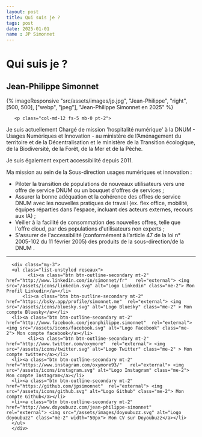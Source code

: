 ```yaml
---
layout: post
title: Qui suis je ?
tags: post
date: 2025-01-01
name : JP Simonnet
---
```


# Qui suis je ?

## Jean-Philippe Simonnet

{% imageResponsive "src/assets/images/jp.jpg", "Jean-Philippe", "right", [500, 500], ["webp", "jpeg"], "Jean-Philippe Simonnet en 2025" %}


       <p class="col-md-12 fs-5 mb-0 pt-2">
  Je suis actuellement Chargé de mission 'hospitalité numérique' à la DNUM - Usages Numériques et Innovation - au ministère de l’Aménagement du territoire et de la Décentralisation et le ministère de la Transition écologique, de la Biodiversité, de la Forêt, de la Mer et de la Pêche. 
    </p>
        <p class="col-md-10 fs-5 mb-0 pt-2">
        Je suis également expert accessibilité depuis 2011.
      </p>

Ma mission au sein de la Sous-direction usages numériques et innovation : 
- Piloter la transition de populations de nouveaux utilisateurs vers une offre de service DNUM ou un bouquet d'offres de services ;
- Assurer la bonne adéquation et la cohérence des offres de service DNUM avec les nouvelles pratiques de travail (ex. flex office, mobilité, équipes réparties dans l'espace, incluant des acteurs externes, recours aux IA) ;
- Veiller à la facilité de consommation des nouvelles offres, telle que l'offre cloud, par des populations d'utilisateurs non experts ;
- S'assurer de l'accessibilité (conformément à l’article 47 de la loi n° 2005-102 du 11 février 2005) des produits de la sous-direction/de la DNUM .

<hr>

      <div class="my-3">
      <ul class="list-unstyled reseaux">
            <li><a class="btn btn-outline-secondary mt-2" href="http://www.linkedin.com/in/simonnet/fr"   rel="external"> <img src="/assets/icons/linkedin.svg" alt="Logo Linkedin" class="me-2"> Mon Profil Linkedin</a></li>
          <li><a class="btn btn-outline-secondary mt-2" href="https://bsky.app/profile/simonnet.me"  rel="external"> <img src="/assets/icons/bluesky.svg" alt="Logo Bluesky" class="me-2" > Mon compte Bluesky</a></li>
      <li><a class="btn btn-outline-secondary mt-2" href="http://www.facebook.com/jeanphilippe.simonnet"  rel="external"> <img src="/assets/icons/facebook.svg" alt="Logo Facebook" class="me-2"> Mon compte facebook</a></li>
            <li><a class="btn btn-outline-secondary mt-2" href="http://www.twitter.com/oxymore"  rel="external"> <img src="/assets/icons/twitter.svg" alt="Logo Twitter" class="me-2" > Mon compte twitter</a></li>
      <li><a class="btn btn-outline-secondary mt-2" href="https://www.instagram.com/oxymore93/"   rel="external"> <img src="/assets/icons/instagram.svg" alt="Logo Instagram" class="me-2"> Mon compte Instagram</a></li>
      <li><a class="btn btn-outline-secondary mt-2" href="https://github.com/jpsimonnet"  rel="external"> <img src="/assets/icons/github.svg" alt="Logo Github" class="me-2"> Mon compte Github</a></li>
      <li><a class="btn btn-outline-secondary mt-2" href="http://www.doyoubuzz.com/jean-philippe-simonnet"  rel="external"> <img src="/assets/images/doyoubuzz.svg" alt="Logo doyoubuzz" class="me-2" width="50px"> Mon CV sur Doyoubuzz</a></li>
      </ul>
      </div>